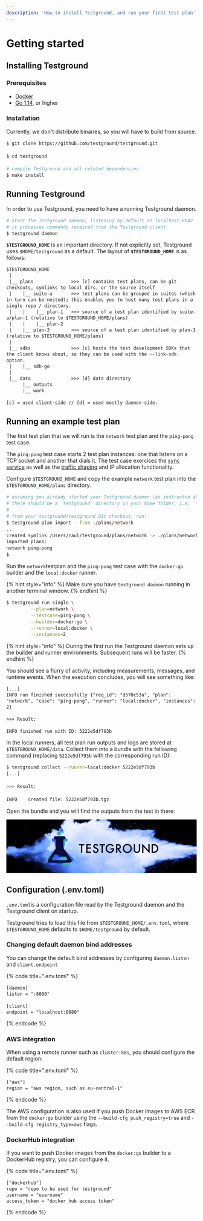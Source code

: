 ```yaml
---
description: 'How to install Testground, and run your first test plan'
---
```


# Getting started

## Installing Testground

### Prerequisites

* [Docker](https://www.docker.com/products/docker-desktop)
* [Go 1.14](https://golang.org/), or higher

### Installation

Currently, we don't distribute binaries, so you will have to build from source.

```bash
$ git clone https://github.com/testground/testground.git

$ cd testground

# compile Testground and all related dependencies
$ make install
```

## Running Testground

In order to use Testground, you need to have a running Testground daemon.

```bash
# start the Testground daemon, listening by default on localhost:8042
# it processes commands received from the Testground client
$ testground daemon
```

**`$TESTGROUND_HOME`** is an important directory. If not explicitly set, Testground uses `$HOME/testground` as a default. The layout of **`$TESTGROUND_HOME`** is as follows:

```text
$TESTGROUND_HOME
 |
 |__ plans              >>> [c] contains test plans, can be git checkouts, symlinks to local dirs, or the source itself
 |    |__ suite-a       >>> test plans can be grouped in suites (which in turn can be nested); this enables you to host many test plans in a single repo / directory.
 |    |    |__ plan-1   >>> source of a test plan identified by suite-a/plan-1 (relative to $TESTGROUND_HOME/plans) 
 |    |    |__ plan-2
 |    |__ plan-3        >>> source of a test plan identified by plan-3 (relative to $TESTGROUND_HOME/plans)
 |
 |__ sdks               >>> [c] hosts the test development SDKs that the client knows about, so they can be used with the --link-sdk option.
 |    |__ sdk-go
 |
 |__ data               >>> [d] data directory  
      |__ outputs
      |__ work
 
[c] = used client-side // [d] = used mostly daemon-side.
```

## Running an example test plan

The first test plan that we will run is the `network` test plan and the `ping-pong` test case.

The `ping-pong` test case starts 2 test plan instances: one that listens on a TCP socket and another that dials it. The test case exercises the [sync service](concepts-and-architecture/sync-service.md) as well as the [traffic shaping](traffic-shaping.md) and IP allocation functionality.

Configure `$TESTGROUND_HOME` and copy the example `network` test plan into the `$TESTGROUND_HOME/plans` directory.

```bash
# assuming you already started your Testground daemon (as instructed above)
# there should be a `testground` directory in your home folder, i.e. `~/testground`
#
# from your testground/testground Git checkout, run:
$ testground plan import --from ./plans/network
...
created symlink /Users/raul/testground/plans/network -> ./plans/network
imported plans:
network ping-pong
$
```

Run the `network`testplan and the `ping-pong` test case with the `docker:go` builder and the `local:docker` runner.

{% hint style="info" %}
Make sure you have `testground daemon` running in another terminal window.
{% endhint %}

```bash
$ testground run single \
         --plan=network \
         --testcase=ping-pong \
         --builder=docker:go \
         --runner=local:docker \
         --instances=2
```

{% hint style="info" %}
During the first run the Testground daemon sets up the builder and runner environments. Subsequent runs will be faster.
{% endhint %}

You should see a flurry of activity, including measurements, messages, and runtime events. When the execution concludes, you will see something like:

```
[...]
INFO run finished successfully {"req_id": "d570c53a", "plan": "network", "case": "ping-pong", "runner": "local:docker", "instances": 2}

>>> Result:

INFO finished run with ID: 5222e5df793b
```

In the local runners, all test plan run outputs and logs are stored at `$TESTGROUND_HOME/data`.  Collect them into a bundle with the following command \(replacing `5222e5df793b` with the corresponding run ID\):

```bash
$ testground collect --runner=local:docker 5222e5df793b
[...]

>>> Result:

INFO	created file: 5222e5df793b.tgz
```

Open the bundle and you will find the outputs from the test in there:

![](.gitbook/assets/image%20%281%29.png)

## Configuration \(.env.toml\)

`.env.toml`is a configuration file read by the Testground daemon and the Testground client on startup.

Testground tries to load this file from `$TESTGROUND_HOME/.env.toml`, where `$TESTGROUND_HOME` defaults to `$HOME/testground` by default.

### Changing default daemon bind addresses

You can change the default bind addresses by configuring `daemon.listen` and `client.endpoint`

{% code title=".env.toml" %}
```text
[daemon]
listen = ":8080"

[client]
endpoint = "localhost:8080"
```
{% endcode %}

### AWS integration

When using a remote runner such as `cluster:k8s`, you should configure the default region:

{% code title=".env.toml" %}
```text
["aws"]
region = "aws region, such as eu-central-1"
```
{% endcode %}

The AWS configuration is also used if you push Docker images to AWS ECR from the `docker:go` builder using the `--build-cfg push_registry=true` and `--build-cfg registry_type=aws` flags.

### DockerHub integration

If you want to push Docker images from the `docker:go` builder to a DockerHub registry, you can configure it.

{% code title=".env.toml" %}
```text
["dockerhub"]
repo = "repo to be used for testground"
username = "username"
access_token = "docker hub access token"
```
{% endcode %}



